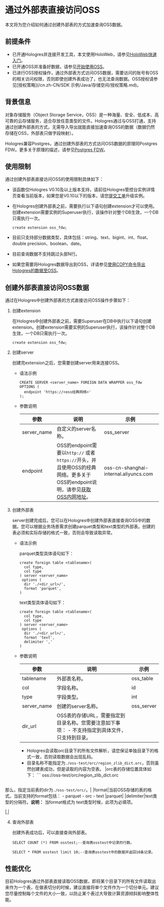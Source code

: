 # 通过外部表直接访问OSS

本文将为您介绍如何通过创建外部表的方式加速查询OSS数据。

## 前提条件

-   已开通Hologres并连接开发工具，本文使用HoloWeb，请参见[HoloWeb快速入门](/cn.zh-CN/快速入门/HoloWeb快速入门.md)。
-   已开通OSS并准备好数据，请参见[开始使用OSS](/cn.zh-CN/快速入门/开始使用OSS.md)。
-   已进行OSS授权操作，通过外部表方式访问OSS数据，需要访问的账号有OSS的相关访问权限，否则即使创建外表成功了，也无法查询数据。OSS授权请参见[授权策略](/cn.zh-CN/SDK 示例/Java/存储空间/授权策略.md)。

## 背景信息

对象存储服务（Object Storage Service，OSS）是一种海量、安全、低成本、高可靠的云存储服务，适合存放任意类型的文件。Hologres通过与OSS打通，支持通过创建外部表的方式，无需导入导出就能直接加速查询OSS的数据（数据仍然存储在OSS，外部表只做字段映射）。

Hologres兼容Postgres，通过创建外部表的方式访问OSS数据的原理同Postgres FDW。更多关于原理的描述，请参见[Postgres FDW](https://www.postgresql.org/docs/11/postgres-fdw.html)。

## 使用限制

通过创建外部表直接访问OSS的使用限制具体如下：

-   该函数仅Hologres V0.10及以上版本支持，请前往Hologres管控台实例详情页查看当前版本，如果您是V0.10以下的版本，请您[提交工单](https://selfservice.console.aliyun.com/ticket/createIndex?spm=5176.2020520129.console-base-top.dwork-order-1.29d546aee0gsiH)升级实例。
-   在Hologres创建外部表之前，需要执行以下语句创建extension才可以使用。创建extension需要实例的Superuser执行，该操作针对整个DB生效，一个DB只需执行一次。

    ```
    create extension oss_fdw;
    ```

-   目前只支持部分数据类型，具体包括：string、text、bigint、int、float、double precision、boolean、date。
-   目前查询数据不支持跳过头部N行。
-   如果您需要将Hologres数据导出到OSS，详请参见[使用COPY命令导出Hologres的数据至OSS](/cn.zh-CN/数据接入/离线同步/OSS/使用COPY命令导出Hologres的数据至OSS.md)。

## 创建外部表直接访问OSS数据

通过在Hologres中创建外部表的方式直接访问OSS操作步骤如下：

1.  创建extension

    在Hologres中创建外部表之前，需要Superuser在DB中执行以下语句创建extension。创建extension需要实例的Superuser执行，该操作针对整个DB生效，一个DB只需执行一次。

    ```
    create extension oss_fdw;
    ```

2.  创建server

    创建完extension之后，您需要创建server用来连接OSS。

    -   语法示例

        ```
        CREATE SERVER <server_name> FOREIGN DATA WRAPPER oss_fdw 
        OPTIONS (
          endpoint 'https://<oss经典网络>'
        );
        ```

    -   参数说明

        |参数|说明|示例|
        |--|--|--|
        |server\_name|自定义的server名称。|oss\_server|
        |endpoint|OSS的endpoint需要以`http://` 或者`https://`开头，并且使用OSS的经典网络。更多关于OSS的endpoint说明，请参见[获取OSS内网地址](/cn.zh-CN/开发指南/访问域名（Endpoint）/ECS实例通过OSS内网地址访问OSS资源.md)。|oss-cn-shanghai-internal.aliyuncs.com|

3.  创建外部表

    server创建完成后，您可以在Hologres中创建外部表直接查询OSS中的数据。您可以根据业务场景需求创建parquet类型和text类型的外部表。创建的表必须和实际存储的格式一致，否则会导致读取异常。

    -   语法示例

        parquet类型具体语句如下：

        ```
        create foreign table <tablename>(
          col type, 
          col type
        ) server <server_name>
         options (
          dir './<dir_url>/',
          format 'parquet', 
        )
        ```

        text类型具体语句如下：

        ```
        create foreign table <tablename>(
          col type, 
          col type
        ) server <server_name>
         options (
          dir './<dir_url>/',
          format 'text',
          delimiter ','
        )
        ```

    -   参数说明

        |参数|说明|示例|
        |--|--|--|
        |tablename|外部表名称。|oss\_table|
        |col|字段名称。|id|
        |type|字段类型。|int|
        |server\_name|创建的server名称。|oss\_server|
        |dir\_url|OSS表的存储URL，需要指定到目录名称。您需要注意如下事项：        -   不支持指定到具体文件，只支持到目录。
        -   Hologres会读取orc目录下的所有文件解析，请您保证单独目录下的格式一致，否则读取数据会出现乱码。
        -   目录名称不能指定为`./oss-test/orc/region_zlib_dict.orc`，否则虽然创建表成功，但是读取的内容为空表。
|orc表的存储位置具体如下：        ```
oss://oss-test/orc/region_zlib_dict.orc
        ```

那么，指定当前表的dir为`./oss-test/orc/`。|
        |format|当前OSS存储的表的格式。当前支持的format包括：        -   parquet
        -   orc
        -   text
|parquet|
        |delimiter|text类型的分隔符。**说明：** 当format格式为 text类型时候，此项为必填项。

|,|

4.  查询外部表

    创建外表成功后，可以直接查询外部表。

    ```
    SELECT COUNT (*) FROM osstest;--查询表osstest中记录的行数。
    
    SELECT * FROM osstest limit 10;--查询表osstest中的数据并返回10条记录。
    ```


## 性能优化

目前Hologres通过外部表直接读取OSS数据，即将某个目录下的所有文件读取出来作为一个表，在做表切分的时候，建议直接将单个文件作为一个切分单元。建议您尽量控制每个文件的大小一致，以防止某个表过大导致计算资源倾斜影响整体性能。

